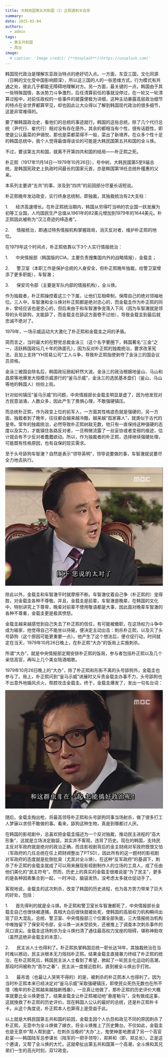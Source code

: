 ```yaml
---
title: 大韩民国第五共和国（1）正熙遇刺半岛惊
summary: 
date: 2025-02-04
authors:
  - admin
tags:
  - 第五共和国
  - 政治
image:
  # caption: 'Image credit: [**Unsplash**](https://unsplash.com)'
---
```


韩国现代政治是理解东亚政治特点的绝好切入点。一方面，东亚三国，文化同源（日韩的文化受中国影响颇深），所以这三国的人的一些思维方式，行为模式有共通之处，彼此几乎都能无障碍地理解对方。另一方面，最关键的一点，韩国由于其一些特殊国情，各派势力斗争激烈，后任清算前任的事就没停过，在一轮又一轮清算过程中，对前任政权的一些事件的披露便极为详细，这种主动暴露高层政治细节的特点在全世界都算罕见，却也因此让大众得以了解到韩国现代政治的很多细节，这是非常难得的。

要了解韩国政治史，看他们的总统的事迹就行。韩国的这些总统，除了几个代行总统（尹代行、崔代行）相对没有存在感外，其余的都相当有个性，很有话题性，即使是公认最菜的尹锡悦，那也是菜都菜得不一般，菜出了新境界。在众多个性十足的韩国总统中，我个人觉得最值得谈论的可能是大韩民国第五共和国的全斗焕。

不过，要谈第五共和国，就离不开第四共和国的结局——朴正熙之死。

朴正熙（1917年11月14日—1979年10月26日），号中树，大韩民国第5至9届总统，是韩国宪政史上执政时间最长的国家元首，亦是韩国第18任总统朴槿惠的父亲。

本系列主要讲“五共”的事，涉及到“四共”的前因部分尽量长话短说。

朴正熙晚年发动政变，实行终身总统制，即独裁，其独裁统治有2大支柱：

1.      经济高速增长。在朴正熙统治期内，韩国从穷得叮当响的农业国一跃发展为初等工业国，人均国民生产总值从1961年的82美元增加到1979年的1644美元。朴正熙因此被称为“汉江奇迹的缔造者”。

2.      情报统治，即通过特务情报机构掌握政局，消灭反对者，维护朴正熙的地位。

在1979年这个时间点，朴正熙依靠以下3个人实行情报统治：

1.      中央情报部（韩国版的CIA，主要负责搜集国内外的战略情报），金载圭；

2.      警卫室（本职工作是保护总统的人身安全，但朴正熙晚年独裁，给警卫室增添了更多职能），车智澈；

3.      保安司令部（主要是军队内部的情报机构），全斗焕。

作为独裁者，朴正熙操控着这三个下属，让他们互相牵制，保障自己的绝对领袖地位。三人中，车智澈和全斗焕对朴正熙都是绝对忠心的，而金载圭作为朴正熙的同乡，曾经应该也是忠心的，但后来由于和车智澈争宠落入下风（因为车智澈就是领导的头号舔狗，太能舔了，而金载圭在舔这方面卷不过他），导致金载圭到最后就忠诚不绝对了。

1979年，一场示威运动大大激化了朴正熙和金载圭之间的矛盾。

简而言之，当时最大的在野党总裁金泳三（这个名字要圈下，韩国著名“三金“之一，活跃韩国政坛几十年的熟面孔），因为反对朴正熙的独裁统治，要求改革宪法，且加上支持“YH贸易公司”工人斗争，导致朴正熙指使剥夺了金泳三的国会议员资格。

金泳三被国会除名后，韩国政坛掀起轩然大波。金泳三的政治根据地釜山、马山和昌原等地爆发大规模示威游行的“釜马示威”，金泳三的选民基本盘们（釜山，马山等地的韩国人）纷纷上街。

针对如何镇压“釜马示威”的问题，中央情报部长金载圭明显是虚了，因为他发现对方民意汹涌，人数众多，因此产生了畏惧心理，不敢强硬镇压。

而总统朴正熙，作为政变上位的前军人，一方面其性格底色就是强硬的，另一方面，独裁者到了晚年，往往都会越来越冷酷，越来越“孤家寡人”，就类似于古代的皇帝。常年的独裁统治，必然导致朴正熙树敌无数，他只有一直保持这种强硬的态度以及实力，才能镇住各路反对者，一旦稍微流露了一丝妥协或者变弱的痕迹，估计就会有不少反对者蠢蠢欲动。所以，作为独裁者的朴正熙，选择继续强硬处理，可能既有性格原因，也有自保的现实需求。

至于头号舔狗车智澈？自然是表示“领导英明”，领导说要做的事，车智澈就说要尽全力地去执行。

![](czc.jpg)

除此以外，金载圭和车智澈平时就摩擦不断。车智澈仗着自己争（朴正熙的）宠得胜，对金载圭各种不尊敬。并且，金载圭是前辈，车智澈是晚辈，在韩国的文化中，特别讲究上下尊卑，晚辈对前辈不使用敬语都是大事，因此面对晚辈车智澈的各种不尊重，金载圭更是极其愤怒。

金载圭越来越感觉到自己失去了朴正熙的信任，有可能被撤职，在这场权力斗争中成为输家，他觉得自己不能坐以待毙，便决定主动出击：刺杀朴正熙，以及灭了头号舔狗（这个原因可能更重要一点）。他产生了这个想法后，便仓促行动，时间就定在当天，1979年10月26日晚上，在朴正熙“大办”的饭局上实施刺杀。

所谓“大办”，就是中央情报部定期安排朴正熙的饭局，参与者包括朴正熙以及几个亲信高官，再叫上几个美女陪酒唱歌。

1979年10月26日晚上的“大办”，除了朴正熙和形影不离的头号舔狗外，金载圭也参与了。局上，朴正熙问到“釜马示威”进展时又斥责金载圭办事不力，头号舔狗也不出意外地煽风点火，帮腔攻击金载圭。终于，金载圭爆发了，发出一句名台词：

![](cz.jpg)

随后，金载圭掏出枪，将最高领导朴正熙和头号舔狗同事当场射杀，做了很多打工人梦寐以求但不敢做的事。看来，舔狗这种生物，真是到哪都讨人厌。

在韩国的影视剧中，总喜欢把金载圭描述为一个反对独裁，推动民主进程的“高大形象”，这就是立场决定脑袋，其实并不客观，违背了历史。现在的韩国，支持民主反对军政府就是绝对的政治正确，而且影视剧背后的金主财阀对军政府既恨又怕（军政府的几任总统在任上把财阀整出了PTSD），因此所有的这一题材的影视剧对军政府的态度就是批倒批臭（尤其对全斗焕）。在这种“反军政府”的基调下，刺杀了朴正熙的金载圭就成了可以用来展现影视剧制作人的立场的工具人，成了任由他们美化的“民主符号”。然而，历史上的真实的金载圭很难说是“为了民主”，更多的是各种因素集合到一起，一时冲动，脑袋发热，没考虑太多就仓促动手了。

客观地说，金载圭的这次刺杀，改变了韩国的历史进程，也为各方势力带来了巨大的好处，包括：

1.      首先得利的就是全斗焕。朴正熙和警卫室长车智澈都死了，中央情报部长金载圭自己也很快被逮捕，真相大白后很快就被处死，使韩国的高层权力机构瞬间出现了巨大混乱，总统、警卫室、中央情报部三个位置全部失能，三大情报统治机构中唯独留下了保安司令部，全斗焕一派未受损失，还被推上了调查本次刺杀事件的风口浪尖。金载圭这场刺杀为全斗焕扫清了通往最高权力宝座的阻碍，堪称神助攻（虽然这绝非金载圭的本意）。

2.      民主派人士也得利了。朴正熙执掌韩国总统一职长达18年，其独裁统治在当时难以撼动，民主派根本无力阻挡朴正熙。结果金载圭直接暴力终结了朴正熙的统治，在朴正熙死后，韩国民主派人士看到了希望，掀起了一轮民主化运动的高潮，那段时间被称为“首尔之春”，民主派一度接近胜利，直到被全斗焕出手打败。

3.      最吊诡（也最让人哭笑不得的）的是，被刺杀的朴正熙本人也得利了。因为当时朴正熙本来已经决定对“釜马示威”采取强硬镇压，即使民众死伤无数也在所不惜（晚年的朴正熙越来越独断残暴），一旦真让他做了，那朴正熙的历史评价大概率就要比全斗焕更低了。结果金载圭让朴正熙被动地“悬崖勒马”，没有做成这事，这就挽救了朴正熙的历史评价。现在韩国人公认的最好的总统，还是朴正熙朴卡卡。从这个角度说，朴正熙本人也算得上是受益于此。

以上就是大韩民国第五共和国的前因，金载圭因个人仇怨和政见不同的原因刺杀了朴正熙，无意中为全斗焕做了嫁衣，将全斗焕推上了历史舞台。不仅如此，金载圭也是无意中“帮人帮到底”，在刺杀当晚的“大办”上，鬼使神差地邀请了另一个高官赴宴——韩国陆军总参谋长（陆军的一把手领导），郑昇和（即，郑总长）。正是这个邀请，又帮了全斗焕的大忙。这就牵扯出第五共和国第一个高潮，全斗焕和其兄弟们一生的高光时刻，双12政变。
